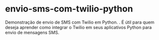 # envio-sms-com-twilio-python
Demonstração de envio de SMS com Twilio em Python. . É útil para quem deseja aprender como integrar o Twilio em seus aplicativos Python para envio de mensagens SMS.
